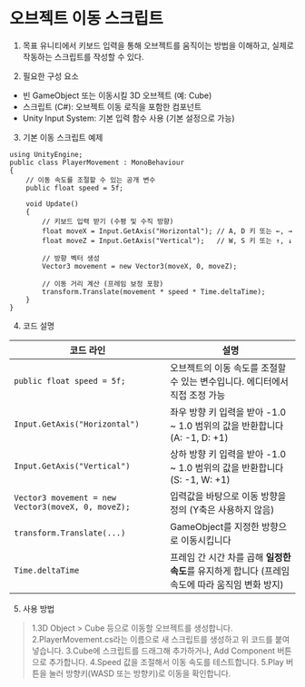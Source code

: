 # 오브젝트 이동 스크립트
1. 목표
유니티에서 키보드 입력을 통해 오브젝트를 움직이는 방법을 이해하고, 실제로 작동하는 스크립트를 작성할 수 있다.

2. 필요한 구성 요소
+ 빈 GameObject 또는 이동시킬 3D 오브젝트 (예: Cube)
+ 스크립트 (C#): 오브젝트 이동 로직을 포함한 컴포넌트
+ Unity Input System: 기본 입력 함수 사용 (기본 설정으로 가능)

3. 기본 이동 스크립트 예제
```
using UnityEngine;
public class PlayerMovement : MonoBehaviour
{
    // 이동 속도를 조절할 수 있는 공개 변수
    public float speed = 5f;

    void Update()
    {
        // 키보드 입력 받기 (수평 및 수직 방향)
        float moveX = Input.GetAxis("Horizontal"); // A, D 키 또는 ←, →
        float moveZ = Input.GetAxis("Vertical");   // W, S 키 또는 ↑, ↓

        // 방향 벡터 생성
        Vector3 movement = new Vector3(moveX, 0, moveZ);

        // 이동 거리 계산 (프레임 보정 포함)
        transform.Translate(movement * speed * Time.deltaTime);
    }
}
```
4. 코드 설명

| 코드 라인 | 설명 |
|---|---|
| `public float speed = 5f;` | 오브젝트의 이동 속도를 조절할 수 있는 변수입니다. 에디터에서 직접 조정 가능 |
| `Input.GetAxis("Horizontal")` | 좌우 방향 키 입력을 받아 -1.0 ~ 1.0 범위의 값을 반환합니다 (A: -1, D: +1) |
| `Input.GetAxis("Vertical")` | 상하 방향 키 입력을 받아 -1.0 ~ 1.0 범위의 값을 반환합니다 (S: -1, W: +1) |
| `Vector3 movement = new Vector3(moveX, 0, moveZ);` | 입력값을 바탕으로 이동 방향을 정의 (Y축은 사용하지 않음) |
| `transform.Translate(...)` | GameObject를 지정한 방향으로 이동시킵니다 |
| `Time.deltaTime` | 프레임 간 시간 차를 곱해 **일정한 속도**를 유지하게 합니다 (프레임 속도에 따라 움직임 변화 방지) |
5. 사용 방법
> 1.3D Object > Cube 등으로 이동할 오브젝트를 생성합니다.
> 2.PlayerMovement.cs라는 이름으로 새 스크립트를 생성하고 위 코드를 붙여넣습니다.
> 3.Cube에 스크립트를 드래그해 추가하거나, Add Component 버튼으로 추가합니다.
> 4.Speed 값을 조절해서 이동 속도를 테스트합니다.
> 5.Play 버튼을 눌러 방향키(WASD 또는 방향키)로 이동을 확인합니다.
